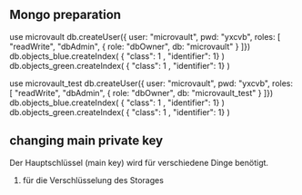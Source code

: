 ## Mongo preparation

use microvault
db.createUser({ user: "microvault", pwd: "yxcvb", roles: [ "readWrite", "dbAdmin", { role: "dbOwner", db: "microvault" } ]})
db.objects_blue.createIndex( { "class": 1 , "identifier": 1} )
db.objects_green.createIndex( { "class": 1 , "identifier": 1} )

use microvault_test
db.createUser({ user: "microvault", pwd: "yxcvb", roles: [ "readWrite", "dbAdmin", { role: "dbOwner", db: "microvault_test" } ]})
db.objects_blue.createIndex( { "class": 1 , "identifier": 1} )
db.objects_green.createIndex( { "class": 1 , "identifier": 1} )

## changing main private key 

Der Hauptschlüssel (main key) wird für verschiedene Dinge benötigt. 

1. für die Verschlüsselung des Storages
